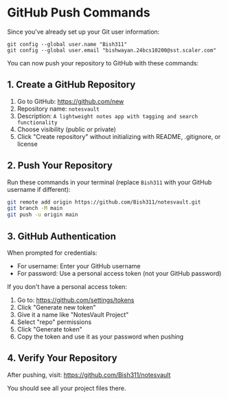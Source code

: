 # GitHub Push Commands

Since you've already set up your Git user information:
```
git config --global user.name "Bish311"
git config --global user.email "bishwayan.24bcs10200@sst.scaler.com"
```

You can now push your repository to GitHub with these commands:

## 1. Create a GitHub Repository

1. Go to GitHub: https://github.com/new
2. Repository name: `notesvault`
3. Description: `A lightweight notes app with tagging and search functionality`
4. Choose visibility (public or private)
5. Click "Create repository" without initializing with README, .gitignore, or license

## 2. Push Your Repository

Run these commands in your terminal (replace `Bish311` with your GitHub username if different):

```bash
git remote add origin https://github.com/Bish311/notesvault.git
git branch -M main
git push -u origin main
```

## 3. GitHub Authentication

When prompted for credentials:
- For username: Enter your GitHub username
- For password: Use a personal access token (not your GitHub password)

If you don't have a personal access token:
1. Go to: https://github.com/settings/tokens
2. Click "Generate new token"
3. Give it a name like "NotesVault Project"
4. Select "repo" permissions
5. Click "Generate token"
6. Copy the token and use it as your password when pushing

## 4. Verify Your Repository

After pushing, visit:
https://github.com/Bish311/notesvault

You should see all your project files there.
